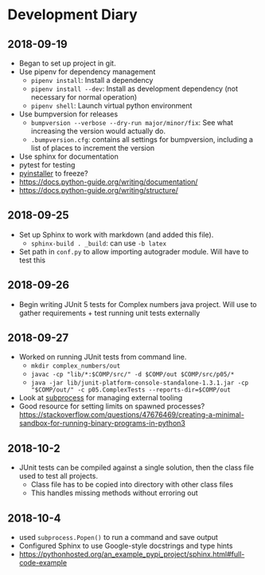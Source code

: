 # Development Diary
## 2018-09-19
* Began to set up project in git.
* Use pipenv for dependency management
  * `pipenv install`: Install a dependency 
  * `pipenv install --dev`: Install as development dependency (not necessary for normal operation)
  * `pipenv shell`: Launch virtual python environment
* Use bumpversion for releases
  * `bumpversion --verbose --dry-run major/minor/fix`: See what increasing the version would actually do.
  * `.bumpversion.cfg`: contains all settings for bumpversion, including a list of places to increment the version
* Use sphinx for documentation
* pytest for testing
* [pyinstaller](https://www.pyinstaller.org/) to freeze?
* https://docs.python-guide.org/writing/documentation/
* https://docs.python-guide.org/writing/structure/

## 2018-09-25
* Set up Sphinx to work with markdown (and added this file).
  * `sphinx-build . _build`: can use `-b latex`
* Set path in `conf.py` to allow importing autograder module.  Will have to test this

## 2018-09-26
* Begin writing JUnit 5 tests for Complex numbers java project.  Will use to gather requirements + test running unit tests externally

## 2018-09-27
* Worked on running JUnit tests from command line.
  * `mkdir complex_numbers/out`
  * `javac -cp "lib/*:$COMP/src/" -d $COMP/out $COMP/src/p05/*`
  * `java -jar lib/junit-platform-console-standalone-1.3.1.jar -cp "$COMP/out/" -c p05.ComplexTests --reports-dir=$COMP/out`
* Look at [subprocess](https://docs.python.org/3/library/subprocess.html#module-subprocess) for managing external tooling
* Good resource for setting limits on spawned processes? https://stackoverflow.com/questions/47676469/creating-a-minimal-sandbox-for-running-binary-programs-in-python3

## 2018-10-2
* JUnit tests can be compiled against a single solution, then the class file used to test all projects.
  * Class file has to be copied into directory with other class files
  * This handles missing methods without erroring out
  
## 2018-10-4
* used `subprocess.Popen()` to run a command and save output
* Configured Sphinx to use Google-style docstrings and type hints
* https://pythonhosted.org/an_example_pypi_project/sphinx.html#full-code-example
